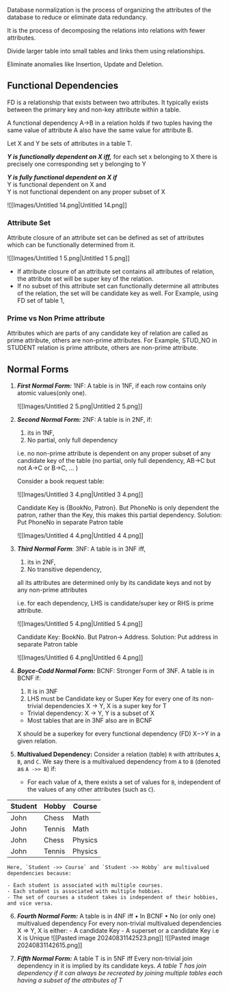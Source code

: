 Database normalization is the process of organizing the attributes of the database to reduce or eliminate data redundancy.

It is the process of decomposing the relations into relations with fewer attributes.

Divide larger table into small tables and links them using relationships.

Eliminate anomalies like Insertion, Update and Deletion.

  

## Functional Dependencies

FD is a relationship that exists between two attributes. It typically exists between the primary key and non-key attribute within a table.

A functional dependency A->B in a relation holds if two tuples having the same value of attribute A also have the same value for attribute B.

Let X and Y be sets of attributes in a table T.

_**Y is functionally dependent on X iff,**_
for each set x belonging to X there is precisely one corresponding set y belonging to Y

  
  
_**Y is fully functional dependent on X if**_  
Y is functional dependent on X and  
Y is not functional dependent on any proper subset of X  

![[Images/Untitled 14.png|Untitled 14.png]]

### Attribute Set

Attribute closure of an attribute set can be defined as set of attributes which can be functionally determined from it.

![[Images/Untitled 1 5.png|Untitled 1 5.png]]

- If attribute closure of an attribute set contains all attributes of relation, the attribute set will be super key of the relation.
- If no subset of this attribute set can functionally determine all attributes of the relation, the set will be candidate key as well. For Example, using FD set of table 1,

### Prime vs Non Prime attribute

Attributes which are parts of any candidate key of relation are called as prime attribute, others are non-prime attributes. For Example, STUD_NO in STUDENT relation is prime attribute, others are non-prime attribute.

## Normal Forms

1. ***First Normal Form:*** 1NF: A table is in 1NF, if each row contains only atomic values(only one).
    
    ![[Images/Untitled 2 5.png|Untitled 2 5.png]]
    
2. ***Second Normal Form:*** 2NF: A table is in 2NF, if:
    
    1. its in 1NF,
    2. No partial, only full dependency
    
    i.e. no non-prime attribute is dependent on any proper subset of any candidate key of the table (no partial, only full dependency, AB->C but not A->C or B->C, ... )
    
    Consider a book request table:
    
    ![[Images/Untitled 3 4.png|Untitled 3 4.png]]
    
    Candidate Key is {BookNo, Patron}. But PhoneNo is only dependent the patron, rather than the Key, this makes this partial dependency. Solution: Put PhoneNo in separate Patron table
    
    ![[Images/Untitled 4 4.png|Untitled 4 4.png]]
    
3. ***Third Normal Form***: 3NF: A table is in 3NF iff,
    
    1. its in 2NF,
    2. No transitive dependency,
    
    all its attributes are determined only by its candidate keys and not by any non-prime attributes
    
    i.e. for each dependency, LHS is candidate/super key or RHS is prime attribute.
    
    ![[Images/Untitled 5 4.png|Untitled 5 4.png]]
    
    Candidate Key: BookNo. But Patron→ Address. Solution: Put address in separate Patron table
    
    ![[Images/Untitled 6 4.png|Untitled 6 4.png]]
    
4. ***Boyce-Codd Normal Form:*** BCNF: Stronger Form of 3NF. A table is in BCNF if:
    
    1. It is in 3NF
    2. LHS must be Candidate key or Super Key for every one of its non-trivial dependencies X → Y, X is a super key for T
    
    - Trivial dependency: X → Y, Y is a subset of X
    - Most tables that are in 3NF also are in BCNF
    
    X should be a superkey for every functional dependency (FD) X−>Y in a given relation.
5. **Multivalued Dependency:** Consider a relation (table) `R` with attributes `A`, `B`, and `C`. We say there is a multivalued dependency from `A` to `B` (denoted as `A ->> B`) if:
	- For each value of `A`, there exists a set of values for `B`, independent of the values of any other attributes (such as `C`).

| Student | Hobby  | Course  |
| ------- | ------ | ------- |
| John    | Chess  | Math    |
| John    | Tennis | Math    |
| John    | Chess  | Physics |
| John    | Tennis | Physics |
	Here, `Student ->> Course` and `Student ->> Hobby` are multivalued dependencies because:

	- Each student is associated with multiple courses.
	- Each student is associated with multiple hobbies.
	- The set of courses a student takes is independent of their hobbies, and vice versa.
6. ***Fourth Normal Form:***  A table is in 4NF iff
	• In BCNF
	• No (or only one) multivalued dependency
		 For every non-trivial multivalued dependencies X => Y, X is either:
		 - A candidate Key
		 - A superset or a candidate Key
	i.e X is Unique
	![[Pasted image 20240831142523.png]]
	![[Pasted image 20240831142615.png]]

7. ***Fifth Normal Form:*** A table T is in 5NF iff Every non-trivial join dependency in it is implied by its candidate keys. 
	*A table T has join dependency if it can always be recreated by joining multiple tables each having a subset of the attributes of T*
	